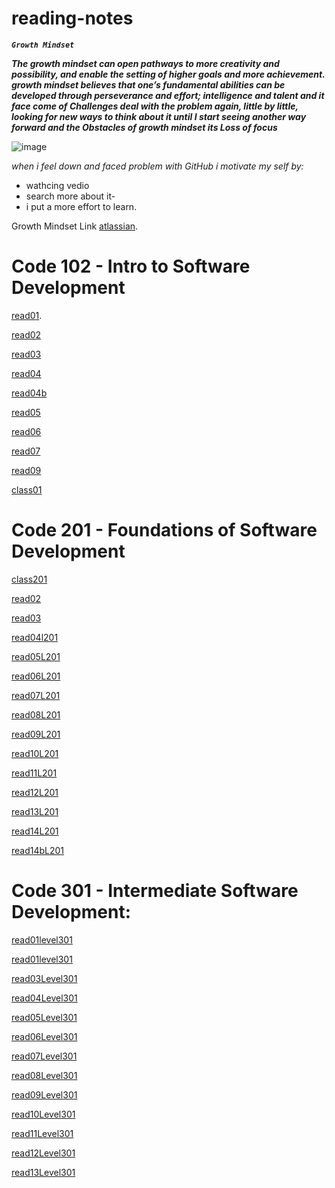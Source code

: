 # reading-notes
***`Growth Mindset`*** 

***The growth mindset can open pathways to more creativity and possibility, and enable the setting of higher goals and more achievement. growth mindset believes that one’s fundamental abilities can be developed through perseverance and effort; intelligence and talent and it face come of Challenges  deal with the problem again, little by little, looking for new ways to think about it until I start seeing another way forward and the Obstacles of growth mindset its Loss of focus***

![image](https://th.bing.com/th/id/Ree64d7cbc5edfdc950e5b95bb1c3a2c8?rik=wu%2fioHJOsOEg9w&riu=http%3a%2f%2fsites.sandiego.edu%2fieeblog%2ffiles%2f2016%2f05%2f2013_11_29-Growth-Mindset.png&ehk=A8yzi2M%2fkBEJaZ5bKYjYar%2bXH4RgO07baJBWiJuopg0%3d&risl=&pid=ImgRaw)

_when i feel down and faced problem with GitHub i motivate my self by:_ 
- wathcing vedio 
- search more about it-
- i put a more effort to learn.

Growth Mindset Link [atlassian](https://www.atlassian.com/blog/inside-atlassian/growth-mindset).

# Code 102 - Intro to Software Development

[read01](https://github.com/baradweelrawan/reading-notes/blob/main/read01.md).

[read02](https://github.com/baradweelrawan/reading-notes/blob/main/read02.md)

[read03](https://github.com/baradweelrawan/reading-notes/blob/main/read03.md)

[read04](https://github.com/baradweelrawan/reading-notes/blob/main/read04.md)

[read04b](https://github.com/baradweelrawan/reading-notes/blob/main/read04b.md)

[read05](https://github.com/baradweelrawan/reading-notes/blob/main/read05.md)

[read06](https://github.com/baradweelrawan/reading-notes/blob/main/read06.md)

[read07](https://github.com/baradweelrawan/reading-notes/blob/main/read06.md)

[read09](https://github.com/baradweelrawan/reading-notes/blob/main/read09.md)

[class01](https://github.com/baradweelrawan/reading-notes/blob/main/class01.md)


# Code 201 - Foundations of Software Development

[class201](https://github.com/baradweelrawan/reading-notes/tree/main/class201)

[read02](https://github.com/baradweelrawan/reading-notes/blob/main/class201/read02.md)

[read03](https://github.com/baradweelrawan/reading-notes/blob/main/class201/read03.md)

[read04l201](https://github.com/baradweelrawan/reading-notes/blob/main/class201/read04l201.md)

[read05L201](https://github.com/baradweelrawan/reading-notes/blob/main/class201/read05L201.md)

[read06L201](https://github.com/baradweelrawan/reading-notes/blob/main/class201/read06L201.md#this-is-read06-from-201)

[read07L201](https://github.com/baradweelrawan/reading-notes/blob/main/class201/read07L201.md)

[read08L201](https://github.com/baradweelrawan/reading-notes/blob/main/class201/read08L201.md)

[read09L201](https://github.com/baradweelrawan/reading-notes/blob/main/class201/read09L201.md)


[read10L201](https://github.com/baradweelrawan/reading-notes/blob/main/class201/read10L201.md)

[read11L201](https://github.com/baradweelrawan/reading-notes/blob/main/class201/read11L201.md)

[read12L201](https://github.com/baradweelrawan/reading-notes/blob/main/class201/read12L201.md)

[read13L201](https://github.com/baradweelrawan/reading-notes/blob/main/class201/read13L201.md)

[read14L201](https://github.com/baradweelrawan/reading-notes/blob/main/class201/read14L201.md)

[read14bL201](https://github.com/baradweelrawan/reading-notes/blob/main/class201/read14bL201.md)

#  Code 301 - Intermediate Software Development:

[read01level301](https://github.com/baradweelrawan/reading-notes/blob/main/level301/read01.md)

[read01level301](https://github.com/baradweelrawan/reading-notes/blob/main/level301/read02Leve301.md)

[read03Level301](https://github.com/baradweelrawan/reading-notes/blob/main/level301/read03Level301.md)

[read04Level301](https://github.com/baradweelrawan/reading-notes/blob/main/level301/read04Level301.md)

[read05Level301](https://github.com/baradweelrawan/reading-notes/blob/main/level301/read05level301.md)

[read06Level301](https://github.com/baradweelrawan/reading-notes/blob/main/level301/read06level301.md)

[read07Level301](https://github.com/baradweelrawan/reading-notes/blob/main/level301/read07level301.md)

[read08Level301](https://github.com/baradweelrawan/reading-notes/blob/main/level301/read08level301.md)

[read09Level301](https://github.com/baradweelrawan/reading-notes/blob/main/level301/read09Level301.md)

[read10Level301](https://github.com/baradweelrawan/reading-notes/blob/main/level301/read10Level301.md)

[read11Level301](https://github.com/baradweelrawan/reading-notes/blob/main/level301/read11Level301.md)

[read12Level301](https://github.com/baradweelrawan/reading-notes/blob/main/level301/read12Level301.md)

[read13Level301](https://github.com/baradweelrawan/reading-notes/blob/main/level301/read12Level301.md)